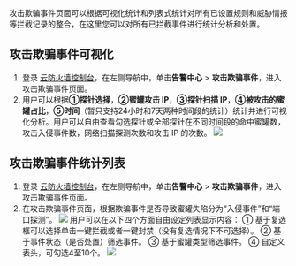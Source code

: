 攻击欺骗事件页面可以根据可视化统计和列表式统计对所有已设置规则和威胁情报等拦截记录的整合，在这里您可以对所有已拦截事件进行统计分析和处置。


## 攻击欺骗事件可视化
1. 登录 [云防火墙控制台](https://console.cloud.tencent.com/cfw/warncenter)，在左侧导航中，单击**告警中心** > **攻击欺骗事件**，进入攻击欺骗事件页面。
2. 用户可以根据**①探针选择**，**②蜜罐攻击 IP**，**③探针扫描 IP**，**④被攻击的蜜罐占比**，**⑤时间**（暂只支持24小时和7天两种时间段的统计）统计并进行可视化分析。用户可以自由查看勾选探针或全部探针在不同时间段的命中蜜罐数，攻击入侵事件数，网络扫描探测次数和攻击 IP 的次数。
![](https://qcloudimg.tencent-cloud.cn/raw/23901a80d7e5e1568b1bf8e7810e39d6.png)


## 攻击欺骗事件统计列表
1. 登录 [云防火墙控制台](https://console.cloud.tencent.com/cfw/warncenter)，在左侧导航中，单击**告警中心** > **攻击欺骗事件**，进入攻击欺骗事件页面。
2. 在攻击欺骗事件页面，根据欺骗事件是否导致蜜罐失陷分为“入侵事件”和“端口探测”。
![](https://qcloudimg.tencent-cloud.cn/raw/08d0f893272aa8e92dbac2a2ace49848.png)
用户可以在以下四个方面自由设定列表显示内容：
①	基于复选框可以选择单击一键拦截或者一键封禁（没有复选情况下不可选择）。
②	基于事件状态（是否处置）筛选事件。
③	基于蜜罐类型筛选事件。
④	自定义表头，可勾选4至10个。
![](https://qcloudimg.tencent-cloud.cn/raw/98ee5151c1f513f6c11c9c4ce488eb5f.png)
